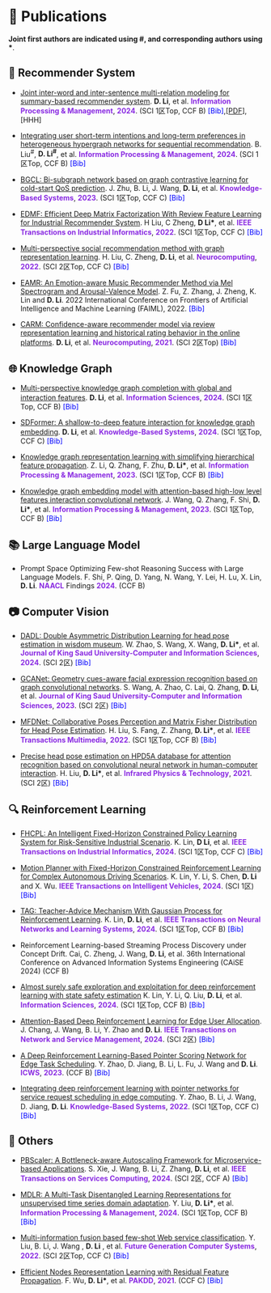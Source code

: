 <html>
<head>
    <title>点击弹出文本框</title>
    <script type="text/javascript">
	const references = {
	"2024PBScaler": "@ARTICLE{2024PBScaler, \n " + "author={Xie, Shuaiyu and Wang, Jian and Li, Bing and Zhang, Zekun and Li, Duantengchuan and Hung, Patrick C. K.}, \n" + "journal={IEEE Transactions on Services Computing}, \n" + "title={PBScaler: A Bottleneck-aware Autoscaling Framework for Microservice-based Applications}, \n" + "year={2024}, \n" + "pages={1-14}, \n" +"}",
	"2024MGIF": "@article{2024MGIF,\n " + "title = {Multi-perspective knowledge graph completion with global and interaction features}, \n " + "journal = {Information Sciences}, \n " + "volume = {666}, \n " + "pages = {120438}, \n " + "year = {2024}, \n " + "author = {Duantengchuan Li and Fobo Shi and Xiaoguang Wang and Chao Zheng and Yuefeng Cai and Bing Li},\n " + "}",
        "2024FHCPL": "@ARTICLE{2024FHCPL,\n" + "author={Lin, Ke and Li, Duantengchuan and Li, Yanjie and Chen, Shiyu and Wu, Xindong}, \n" + "journal={IEEE Transactions on Industrial Informatics}, \n" + "title={FHCPL: An Intelligent Fixed-Horizon Constrained Policy Learning System for Risk-Sensitive Industrial Scenario}, \n" + " year={2023}, \n" + "pages={1-11}, \n" + "doi={10.1109/TII.2023.3336225}} ",
	"2024MPAD": "@ARTICLE{2024MPAD, \n" + "author={Lin, Ke and Li, Yanjie and Chen, Shiyu and Li, Duantengchuan and Wu, Xinyu}, \n" + "journal={IEEE Transactions on Intelligent Vehicles},  \n" + "title={Motion Planner With Fixed-Horizon Constrained Reinforcement Learning for Complex Autonomous Driving Scenarios},  \n" + "year={2024}, \n" + "volume={9}, \n" + "number={1}, \n" + "pages={1577-1588}, \n" + "doi={10.1109/TIV.2023.3273857}} ",
 	"2024TAG": "@ARTICLE{2024TAG, \n" + "author={Lin, Ke and Li, Duantengchuan and Li, Yanjie and Chen, Shiyu and Liu, Qi and Gao, Jianqi and Jin, Yanrui and Gong, Liang}, \n" + "journal={IEEE Transactions on Neural Networks and Learning Systems},  \n" + "title={TAG: Teacher-Advice Mechanism With Gaussian Process for Reinforcement Learning},  \n" + "year={2023},  \n" + "pages={1-15}, \n" + "doi={10.1109/TNNLS.2023.3262956}} ",
  	"2024SDFormer": "@article{2024SDFormer, \n" + "title = {SDFormer: A shallow-to-deep feature interaction for knowledge graph embedding}, \n" + "journal = {Knowledge-Based Systems}, \n" + "volume = {284}, \n" + "pages = {111253}, \n" + "year = {2024}, \n" + "author = {Duantengchuan Li and Tao Xia and Jing Wang and Fobo Shi and Qi Zhang and Bing Li and Yu Xiong},}",
	"2024MRSR": "@article{2024MRSR,  \n" + "title = {Joint inter-word and inter-sentence multi-relation modeling for summary-based recommender system}, \n" + "journal = {Information Processing \\& Management}, \n" + "volume = {61}, \n" + "number = {3}, \n" + "pages = {103631}, \n" + "year = {2024}, \n" + "author = {Duantengchuan Li and Ceyu Deng and Xiaoguang Wang and Zhifei Li and Chao Zheng and Jing Wang and Bing Li},}",
	"2024MDLR": "@article{2024MDLR, \n" + "title = {MDLR: A Multi-Task Disentangled Learning Representations for unsupervised time series domain adaptation}, \n" + "journal = {Information Processing \\& Management}, \n" + "volume = {61}, \n" + "number = {3}, \n" + "pages = {103638}, \n" + "year = {2024}, \n" + "author = {Yu Liu and Duantengchuan Li and Jian Wang and Bing Li and Bo Hang},}",
 	"2024IPSRec": "@article{2024IPSRec, \n" + "title = {Integrating user short-term intentions and long-term preferences in heterogeneous hypergraph networks for sequential recommendation}, \n" + "journal = {Information Processing \\& Management}, \n" + "volume = {61}, \n" + "number = {3}, \n" + "pages = {103680}, \n" + "year = {2024}, \n" + "author = {Bingqian Liu and Duantengchuan Li and Jian Wang and Zhihao Wang and Bing Li and Cheng Zeng},}",
  	"2024SPPO": "@article{2024SPPO, \n" + "title = {Almost surely safe exploration and exploitation for deep reinforcement learning with state safety estimation}, \n" + "journal = {Information Sciences}, \n" + "volume = {662}, \n" + "pages = {120261}, \n" + "year = {2024}, \n" + "author = {Ke Lin and Yanjie Li and Qi Liu and Duantengchuan Li and Xiongtao Shi and Shiyu Chen},}",
   	"2024DSAM": "@ARTICLE{2024DSAM, \n" + "author={Chang, Jiaxin and Wang, Jian and Li, Bing and Zhao, Yuqi and Li, Duantengchuan}, \n" + "journal={IEEE Transactions on Network and Service Management},  \n" + "title={Attention-Based Deep Reinforcement Learning for Edge User Allocation},  \n" + "year={2024}, \n" + "volume={21}, \n" + "number={1}, \n" + "pages={590-604},}",
    	"2024DADL": "@article{2024DADL, \n" + "title = {DADL: Double Asymmetric Distribution Learning for head pose estimation in wisdom museum}, \n" + "journal = {Journal of King Saud University - Computer and Information Sciences}, \n" + "volume = {36}, \n" + "number = {1}, \n" + "pages = {101869}, \n" + "year = {2024}, \n" + "author = {Wanli Zhao and Shutong Wang and Xiaoguang Wang and Duantengchuan Li and Jing Wang and Chenghang Lai and Xiaoxue Li},}",
	"2023PSNet": "@INPROCEEDINGS{2023PSNet, \n" + "author={Zhao, Yuqi and Jiang, Delun and Li, Bing and Fu, Lei and Wang, Jian and Li, Duantengchuan}, \n" + "booktitle={2023 IEEE International Conference on Web Services (ICWS)}, \n" + " title={A Deep Reinforcement Learning-Based Pointer Scoring Network for Edge Task Scheduling}, \n" + " year={2023}, \n" + "pages={299-309},}",
	"2023SHGNet": "@article{2023SHGNet, \n" + "title = {Knowledge graph representation learning with simplifying hierarchical feature propagation}, \n" + "journal = {Information Processing  \\& Management}, \n" + "volume = {60}, \n" + "number = {4}, \n" + "pages = {103348}, \n" + "year = {2023}, \n" + "author = {Zhifei Li and Qi Zhang and Fangfang Zhu and Duantengchuan Li and Chao Zheng and Yan Zhang},}",
	 "2023ConvHLE": "@article{2023ConvHLE, \n" + "title = {Knowledge graph embedding model with attention-based high-low level features interaction convolutional network}, \n" + "journal = {Information Processing \\& Management}, \n" + "volume = {60}, \n" + "number = {4}, \n" + "pages = {103350}, \n" + "year = {2023}, \n" + "author = {Jingxiong Wang and Qi Zhang and Fobo Shi and Duantengchuan Li and Yuefeng Cai and Jian Wang and Bing Li and Xiaoguang Wang and Zhen Zhang and Chao Zheng},}",
 	 "2023BGCL": "@article{2023BGCL, \n" + "title = {BGCL: Bi-subgraph network based on graph contrastive learning for cold-start QoS prediction}, \n" + "journal = {Knowledge-Based Systems}, \n" + "volume = {263}, \n" + "pages = {110296}, \n" + "year = {2023}, \n" + "author = {Jiangyuan Zhu and Bing Li and Jian Wang and Duantengchuan Li and Yongqiang Liu and Zhen Zhang},}",
	"2023GCANet": "@article{2023GCANet, \n" + "title = {GCANet: Geometry cues-aware facial expression recognition based on graph convolutional networks}, \n" + "journal = {Journal of King Saud University - Computer and Information Sciences}, \n" + "volume = {35}, \n" + "number = {7}, \n" + "pages = {101605}, \n" + "year = {2023}, \n" + "author = {Shutong Wang and Anran Zhao and Chenghang Lai and Qi Zhang and Duantengchuan Li and Yihua Gao and Liangshan Dong and Xiaoguang Wang},}",
	"2022MFDNet": "@ARTICLE{2022MFDNet, \n" + "author={Liu, Hai and Fang, Shuai and Zhang, Zhaoli and Li, Duantengchuan and Lin, Ke and Wang, Jiazhang}, \n" + "journal={IEEE Transactions on Multimedia},  \n" + "title={MFDNet: Collaborative Poses Perception and Matrix Fisher Distribution for Head Pose Estimation},  \n" + "year={2022}, \n" + "volume={24}, \n" + "pages={2449-2460},}",
	"2022EDMF": "@ARTICLE{2022EDMF, \n" + "author={Liu, Hai and Zheng, Chao and Li, Duantengchuan and Shen, Xiaoxuan and Lin, Ke and Wang, Jiazhang and Zhang, Zhen and Zhang, Zhaoli and Xiong, Neal N.}, \n" + "journal={IEEE Transactions on Industrial Informatics},  \n" + "title={EDMF: Efficient Deep Matrix Factorization With Review Feature Learning for Industrial Recommender System},  \n" + "year={2022}, \n" + "volume={18}, \n" + "number={7}, \n" + "pages={4361-4371},}",
	 "2022MPSR": "@article{2022MPSR, \n" + "title = {Multi-perspective social recommendation method with graph representation learning}, \n" + "journal = {Neurocomputing}, \n" + "volume = {468}, \n" + "pages = {469-481}, \n" + "year = {2022}, \n" + "author = {Hai Liu and Chao Zheng and Duantengchuan Li and Zhaoli Zhang and Ke Lin and Xiaoxuan Shen and Neal N. Xiong and Jiazhang Wang},}",
	"2022MIF-FWSC": "@article{2022MIF-FWSC, \n" + "title = {Multi-information fusion based few-shot Web service classification}, \n" + "journal = {Future Generation Computer Systems}, \n" + "volume = {130}, \n" + "pages = {231-240}, \n" + "year = {2022}, \n" + "author = {Yongqiang Liu and Bing Li and Jian Wang and Duantengchuan Li and Yutao Ma},}",
	 "2022RLPNet": "@article{2022RLPNet, \n" + "title = {Integrating deep reinforcement learning with pointer networks for service request scheduling in edge computing}, \n" + "journal = {Knowledge-Based Systems}, \n" + "volume = {258}, \n" + "pages = {109983}, \n" + "year = {2022}, \n" + "author = {Yuqi Zhao and Bing Li and Jian Wang and Delun Jiang and Duantengchuan Li},}",
	"2022EAMR": "@INPROCEEDINGS{2022EAMR, \n" + "author={Fu, Zixun and Zhang, Zhen and Zheng, Jie and Lin, Ke and Li, Duantengchuan}, \n" + "booktitle={2022 International Conference on Frontiers of Artificial Intelligence and Machine Learning (FAIML)},  \n" + "title={EAMR: An Emotion-aware Music Recommender Method via Mel Spectrogram and Arousal-Valence Model},  \n" + "year={2022}, \n" + "pages={57-64},}",
	"2021HPD5A": "@article{2021HPD5A, \n" + "title = {Precise head pose estimation on HPD5A database for attention recognition based on convolutional neural network in human-computer interaction}, \n" + "journal = {Infrared Physics \\& Technology}, \n" + "volume = {116}, \n" + "pages = {103740}, \n" + "year = {2021}, \n" + "author = {Hai Liu and Duantengchuan Li and Xiang Wang and Leyuan Liu and Zhaoli Zhang and Sriram Subramanian},}",
	"2021RSGCN": "@InProceedings{2021RSGCN, \n" + "author={Wu, Fan and Li, Duantengchuan and Lin, Ke and Zhang, Huawei}, \n" + "title={Efficient Nodes Representation Learning with Residual Feature Propagation}, \n" + "booktitle={Advances in Knowledge Discovery and Data Mining},  \n" + "year={2021},  \n" + "pages={156-167},}",
	"2021CARM": "@article{2021CARM,  \n" + "title = {CARM: Confidence-aware recommender model via review representation learning and historical rating behavior in the online platforms},  \n" + "journal = {Neurocomputing}, \n" + "volume = {455}, \n" + "pages = {283-296}, \n" + "year = {2021}, \n" + "author = {Duantengchuan Li and Hai Liu and Zhaoli Zhang and Ke Lin and Shuai Fang and Zhifei Li and Neal N. Xiong},}" };
        function showAlert(aa) {
           prompt("请复制下列的BibTex内容，然后粘贴到对应的.bib文件中。", references[aa]);
        }
    </script>
</head>
<body>
</body>
</html>









# 📝 Publications 

**Joint first authors are indicated using #, and corresponding authors using \***.

## 🤖 Recommender System

- [Joint inter-word and inter-sentence multi-relation modeling for summary-based recommender system](https://linkinghub.elsevier.com/retrieve/pii/S0306457323003680). **D. Li**, et al. **<font color=BlueViolet>Information Processing & Management</font>**, **<font color=BlueViolet>2024</font>**. (SCI 1区Top, CCF B) <span style="color:blue; cursor:pointer;" onclick="showAlert('2024MRSR')">[Bib]</span>,[[PDF](_pages/paper/2024-MRSR)], [HHH]

- [Integrating user short-term intentions and long-term preferences in heterogeneous hypergraph networks for sequential recommendation](https://linkinghub.elsevier.com/retrieve/pii/S0306457324000402). B. Liu<sup>#</sup>, **D. Li<sup>#</sup>**, et al. **<font color=BlueViolet>Information Processing & Management</font>**, **<font color=BlueViolet>2024</font>**. (SCI 1区Top, CCF B) <span style="color:blue; cursor:pointer;" onclick="showAlert('2024IPSRec')">[Bib]</span>

- [BGCL: Bi-subgraph network based on graph contrastive learning for cold-start QoS prediction](https://linkinghub.elsevier.com/retrieve/pii/S0950705123000461). J. Zhu, B. Li, J. Wang, **D. Li**, et al. **<font color=BlueViolet>Knowledge-Based Systems</font>**, **<font color=BlueViolet>2023</font>**. (SCI 1区Top, CCF C) <span style="color:blue; cursor:pointer;" onclick="showAlert('2023BGCL')">[Bib]</span>

- [EDMF: Efficient Deep Matrix Factorization With Review Feature Learning for Industrial Recommender System](https://ieeexplore.ieee.org/document/9616457). H Liu, C Zheng, **D Li\***, et al. **<font color=BlueViolet>IEEE Transactions on Industrial Informatics</font>**, **<font color=BlueViolet>2022</font>**. (SCI 1区Top, CCF C) <span style="color:blue; cursor:pointer;" onclick="showAlert('2022EDMF')">[Bib]</span>

- [Multi-perspective social recommendation method with graph representation learning](https://linkinghub.elsevier.com/retrieve/pii/S0925231221015368). H. Liu, C. Zheng, **D. Li**, et al. **<font color=BlueViolet>Neurocomputing</font>**, **<font color=BlueViolet>2022</font>**. (SCI 2区Top, CCF C) <span style="color:blue; cursor:pointer;" onclick="showAlert('2022MPSR')">[Bib]</span>

- [EAMR: An Emotion-aware Music Recommender Method via Mel Spectrogram and Arousal-Valence Model](https://ieeexplore.ieee.org/document/9969215). Z. Fu, Z. Zhang, J. Zheng, K. Lin and **D. Li**. 2022 International Conference on Frontiers of Artificial Intelligence and Machine Learning (FAIML), 2022. <span style="color:blue; cursor:pointer;" onclick="showAlert('2022EAMR')">[Bib]</span>

- [CARM: Confidence-aware recommender model via review representation learning and historical rating behavior in the online platforms](https://linkinghub.elsevier.com/retrieve/pii/S0925231221005142). **D. Li**, et al. **<font color=BlueViolet>Neurocomputing</font>**, **<font color=BlueViolet>2021</font>**. (SCI 2区Top) <span style="color:blue; cursor:pointer;" onclick="showAlert('2021CARM')">[Bib]</span>


## 🌐 Knowledge Graph
- [Multi-perspective knowledge graph completion with global and interaction features](https://linkinghub.elsevier.com/retrieve/pii/S0020025524003517). **D. Li**, et al. **<font color=BlueViolet>Information Sciences</font>**, **<font color=BlueViolet>2024</font>**. (SCI 1区Top, CCF B) <span style="color:blue; cursor:pointer;" onclick="showAlert('2024MGIF')">[Bib]</span>

- [SDFormer: A shallow-to-deep feature interaction for knowledge graph embedding](https://linkinghub.elsevier.com/retrieve/pii/S095070512301002X). **D. Li**, et al. **<font color=BlueViolet>Knowledge-Based Systems</font>**, **<font color=BlueViolet>2024</font>**. (SCI 1区Top, CCF C) <span style="color:blue; cursor:pointer;" onclick="showAlert('2024SDFormer')">[Bib]</span>
 
- [Knowledge graph representation learning with simplifying hierarchical feature propagation](https://linkinghub.elsevier.com/retrieve/pii/S0306457323000857). Z. Li, Q. Zhang, F. Zhu, **D. Li\***, et al. **<font color=BlueViolet>Information Processing & Management</font>**, **<font color=BlueViolet>2023</font>**. (SCI 1区Top, CCF B) <span style="color:blue; cursor:pointer;" onclick="showAlert('2023SHGNet')">[Bib]</span>

- [Knowledge graph embedding model with attention-based high-low level features interaction convolutional network](https://linkinghub.elsevier.com/retrieve/pii/S0306457323000870). J. Wang, Q. Zhang, F. Shi, **D. Li\***, et al. **<font color=BlueViolet>Information Processing & Management</font>**, **<font color=BlueViolet>2023</font>**. (SCI 1区Top, CCF B) <span style="color:blue; cursor:pointer;" onclick="showAlert('2023ConvHLE')">[Bib]</span>


## 📚 Large Language Model

- Prompt Space Optimizing Few-shot Reasoning Success with Large Language Models. F. Shi, P. Qing, D. Yang, N. Wang, Y. Lei, H. Lu, X. Lin, **D. Li**. **<font color=BlueViolet>NAACL</font>** Findings **<font color=BlueViolet>2024</font>**. (CCF B) 
  
## 📷 Computer Vision

- [DADL: Double Asymmetric Distribution Learning for head pose estimation in wisdom museum](https://linkinghub.elsevier.com/retrieve/pii/S1319157823004238). W. Zhao, S. Wang, X. Wang, **D. Li\***, et al. **<font color=BlueViolet>Journal of King Saud University-Computer and Information Sciences</font>**, **<font color=BlueViolet>2024</font>**. (SCI 2区) <span style="color:blue; cursor:pointer;" onclick="showAlert('2024DADL')">[Bib]</span>

- [GCANet: Geometry cues-aware facial expression recognition based on graph convolutional networks](https://linkinghub.elsevier.com/retrieve/pii/S1319157823001593). S. Wang, A. Zhao, C. Lai, Q. Zhang, **D. Li**, et al. **<font color=BlueViolet>Journal of King Saud University-Computer and Information Sciences</font>**, **<font color=BlueViolet>2023</font>**. (SCI 2区) <span style="color:blue; cursor:pointer;" onclick="showAlert('2023GCANet')">[Bib]</span>

- [MFDNet: Collaborative Poses Perception and Matrix Fisher Distribution for Head Pose Estimation](https://ieeexplore.ieee.org/document/9435939). H. Liu, S. Fang, Z. Zhang, **D. Li\***, et al. **<font color=BlueViolet>IEEE Transactions Multimedia</font>**, **<font color=BlueViolet>2022</font>**. (SCI 1区Top, CCF B) <span style="color:blue; cursor:pointer;" onclick="showAlert('2022MFDNet')">[Bib]</span>

- [Precise head pose estimation on HPD5A database for attention recognition based on convolutional neural network in human-computer interaction](https://linkinghub.elsevier.com/retrieve/pii/S1350449521001122). H. Liu, **D. Li\***, et al. **<font color=BlueViolet>Infrared Physics & Technology</font>**, **<font color=BlueViolet>2021</font>**. (SCI 2区) <span style="color:blue; cursor:pointer;" onclick="showAlert('2021HPD5A')">[Bib]</span>


## 🔍 Reinforcement Learning

- [FHCPL: An Intelligent Fixed-Horizon Constrained Policy Learning System for Risk-Sensitive Industrial Scenario](https://ieeexplore.ieee.org/document/10368334/). K. Lin, **D Li**, et al. **<font color=BlueViolet>IEEE Transactions on Industrial Informatics</font>**, **<font color=BlueViolet>2024</font>**. (SCI 1区Top, CCF C) <span style="color:blue; cursor:pointer;" onclick="showAlert('2024FHCPL')">[Bib]</span>

- [Motion Planner with Fixed-Horizon Constrained Reinforcement Learning for Complex Autonomous Driving Scenarios](https://ieeexplore.ieee.org/document/10120952/). K. Lin, Y. Li, S. Chen, **D. Li** and X. Wu. **<font color=BlueViolet>IEEE Transactions on Intelligent Vehicles</font>**, **<font color=BlueViolet>2024</font>**. (SCI 1区) <span style="color:blue; cursor:pointer;" onclick="showAlert('2024MPAD')">[Bib]</span>

- [TAG: Teacher-Advice Mechanism With Gaussian Process for Reinforcement Learning](https://ieeexplore.ieee.org/document/10093911). K. Lin, **D. Li**, et al. **<font color=BlueViolet>IEEE Transactions on Neural Networks and Learning Systems</font>**, **<font color=BlueViolet>2024</font>**. (SCI 1区Top, CCF B) <span style="color:blue; cursor:pointer;" onclick="showAlert('2024TAG')">[Bib]</span>

- Reinforcement Learning-based Streaming Process Discovery under Concept Drift. Cai, C. Zheng, J. Wang, **D. Li**, et al. 36th International Conference on Advanced Information Systems Engineering (CAiSE 2024) (CCF B) 

- [Almost surely safe exploration and exploitation for deep reinforcement learning with state safety estimation](https://www.sciencedirect.com/science/article/abs/pii/S0020025524001749) K. Lin, Y. Li, Q. Liu, **D. Li**, et al. **<font color=BlueViolet>Information Sciences</font>**, **<font color=BlueViolet>2024</font>**. (SCI 1区Top, CCF B) <span style="color:blue; cursor:pointer;" onclick="showAlert('2024SPPO')">[Bib]</span>

- [Attention-Based Deep Reinforcement Learning for Edge User Allocation](https://ieeexplore.ieee.org/document/10172271/). J. Chang, J. Wang, B. Li, Y. Zhao and **D. Li**. **<font color=BlueViolet>IEEE Transactions on Network and Service Management</font>**, **<font color=BlueViolet>2024</font>**. (SCI 2区) <span style="color:blue; cursor:pointer;" onclick="showAlert('2024DSAM')">[Bib]</span>

- [A Deep Reinforcement Learning-Based Pointer Scoring Network for Edge Task Scheduling](https://ieeexplore.ieee.org/document/10248259). Y. Zhao, D. Jiang, B. Li, L. Fu, J. Wang and **D. Li**. **<font color=BlueViolet>ICWS</font>**, **<font color=BlueViolet>2023</font>**. (CCF B) <span style="color:blue; cursor:pointer;" onclick="showAlert('2023PSNet')">[Bib]</span>

- [Integrating deep reinforcement learning with pointer networks for service request scheduling in edge computing](https://linkinghub.elsevier.com/retrieve/pii/S0950705122010760). Y. Zhao, B. Li, J. Wang, D. Jiang, **D. Li**. **<font color=BlueViolet>Knowledge-Based Systems</font>**, **<font color=BlueViolet>2022</font>**. (SCI 1区Top, CCF C) <span style="color:blue; cursor:pointer;" onclick="showAlert('2022RLPNet')">[Bib]</span>

  
## 📠 Others
- [PBScaler: A Bottleneck-aware Autoscaling Framework for Microservice-based Applications](https://ieeexplore.ieee.org/document/10468626/). S. Xie, J. Wang, B. Li, Z. Zhang, **D. Li**, et al. **<font color=BlueViolet>IEEE Transactions on Services Computing</font>**, **<font color=BlueViolet>2024</font>**. (SCI 2区, CCF A) <span style="color:blue; cursor:pointer;" onclick="showAlert('2024PBScaler')">[Bib]</span>

- [MDLR: A Multi-Task Disentangled Learning Representations for unsupervised time series domain adaptation](https://linkinghub.elsevier.com/retrieve/pii/S0306457323003758). Y. Liu, **D. Li\***, et al. **<font color=BlueViolet>Information Processing & Management</font>**, **<font color=BlueViolet>2024</font>**. (SCI 1区Top, CCF B) <span style="color:blue; cursor:pointer;" onclick="showAlert('2024MDLR')">[Bib]</span>

- [Multi-information fusion based few-shot Web service classification](https://www.sciencedirect.com/science/article/abs/pii/S0167739X2100501X). Y. Liu, B. Li, J. Wang , **D. Li** , et al. **<font color=BlueViolet>Future Generation Computer Systems</font>**, **<font color=BlueViolet>2022</font>**. (SCI 2区Top, CCF C) <span style="color:blue; cursor:pointer;" onclick="showAlert('2022MIF-FWSC')">[Bib]</span>
  
- [Efficient Nodes Representation Learning with Residual Feature Propagation](http://link.springer.com/chapter/10.1007/978-3-030-75765-6_13). F. Wu, **D. Li\***, et al. **<font color=BlueViolet>PAKDD</font>**, **<font color=BlueViolet>2021</font>**. (CCF C) <span style="color:blue; cursor:pointer;" onclick="showAlert('2021RSGCN')">[Bib]</span>
